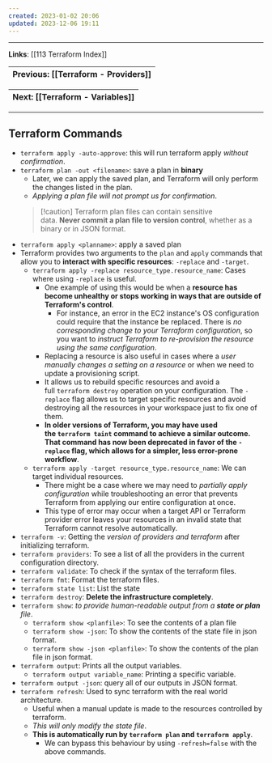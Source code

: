 ```yaml
---
created: 2023-01-02 20:06
updated: 2023-12-06 19:11
---
```

---
**Links**: [[113 Terraform Index]]

| Previous: [[Terraform - Providers]] |
|-|

| Next: [[Terraform - Variables]] |
|-|

---
## Terraform Commands
- `terraform apply -auto-approve`: this will run terraform apply *without confirmation*.
- `terraform plan -out <filename>`: save a plan in **binary**
	- Later, we can apply the saved plan, and Terraform will only perform the changes listed in the plan.
	- *Applying a plan file will not prompt us for confirmation*.
	 > [!caution] Terraform plan files can contain sensitive data. **Never commit a plan file to version control**, whether as a binary or in JSON format.
- `terraform apply <planname>`: apply a saved plan
- Terraform provides two arguments to the `plan` and `apply` commands that allow you to **interact with specific resources**: `-replace` and `-target`.
	- `terraform apply -replace resource_type.resource_name`: Cases where using `-replace` is useful.
		- One example of using this would be when a **resource has become unhealthy or stops working in ways that are outside of Terraform's control**.
			- For instance, an error in the EC2 instance's OS configuration could require that the instance be replaced. There is *no corresponding change to your Terraform configuration*, so you want to *instruct Terraform to re-provision the resource using the same configuration*.
		- Replacing a resource is also useful in cases where a *user manually changes a setting on a resource* or when we need to update a provisioning script. 
		- It allows us to rebuild specific resources and avoid a full `terraform destroy` operation on your configuration. The `-replace` flag allows us to target specific resources and avoid destroying all the resources in your workspace just to fix one of them.
		- **In older versions of Terraform, you may have used the `terraform taint` command to achieve a similar outcome. That command has now been deprecated in favor of the `-replace` flag, which allows for a simpler, less error-prone workflow**.
	- `terraform apply -target resource_type.resource_name`: We can target individual resources.
		- There might be a case where we may need to *partially apply configuration* while troubleshooting an error that prevents Terraform from applying our entire configuration at once. 
		- This type of error may occur when a target API or Terraform provider error leaves your resources in an invalid state that Terraform cannot resolve automatically.
- `terraform -v`: Getting the *version of providers and terraform* after initializing terraform.
- `terraform providers`: To see a list of all the providers in the current configuration directory.
- `terraform validate`: To check if the syntax of the terraform files.
- `terraform fmt`: Format the terraform files.
- `terraform state list`: List the state
- `terraform destroy`: **Delete the infrastructure completely**.
- `terraform show`: *to provide human-readable output from a **state or plan** file*.
	- `terraform show <planfile>`: To see the contents of a plan file
	- `terraform show -json`: To show the contents of the state file in json format.
	- `terraform show -json <planfile>`: To show the contents of the plan file in json format.
- `terraform output`: Prints all the output variables.
	- `terraform output variable_name`: Printing a specific variable. 
- `terraform output -json`: query all of our outputs in JSON format.
- `terraform refresh`: Used to sync terraform with the real world architecture.
	- Useful when a manual update is made to the resources controlled by terraform.
	- *This will only modify the state file*.
	- **This is automatically run by `terraform plan` and `terraform apply`**.
		- We can bypass this behaviour by using `-refresh=false` with the above commands.
